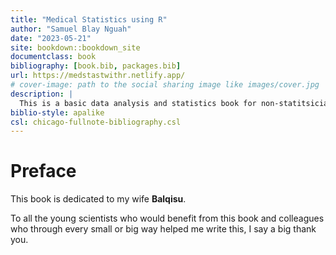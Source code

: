 ```yaml
--- 
title: "Medical Statistics using R"
author: "Samuel Blay Nguah"
date: "2023-05-21"
site: bookdown::bookdown_site
documentclass: book
bibliography: [book.bib, packages.bib]
url: https://medstastwithr.netlify.app/
# cover-image: path to the social sharing image like images/cover.jpg
description: |
  This is a basic data analysis and statistics book for non-statitsicians and statisticians.
biblio-style: apalike
csl: chicago-fullnote-bibliography.csl
---
```


# Preface

This book is dedicated to my wife **Balqisu**. 

To all the young scientists who would benefit from this book and colleagues who 
through every small or big way helped me write this, I say a big thank you. 




